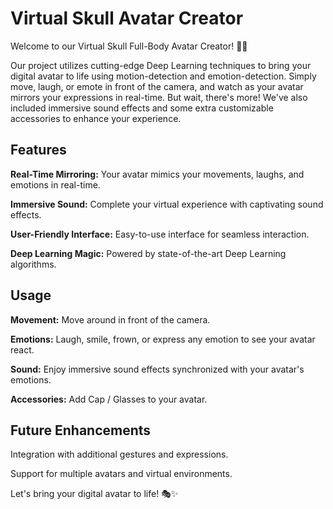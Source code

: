 # Virtual Skull Avatar Creator

Welcome to our Virtual Skull Full-Body Avatar Creator! 🧠💀

Our project utilizes cutting-edge Deep Learning techniques to bring your digital avatar to life using motion-detection and emotion-detection. Simply move, laugh, or emote in front of the camera, and watch as your avatar mirrors your expressions in real-time. But wait, there's more! We've also included immersive sound effects and some extra customizable accessories to enhance your experience.

## Features

**Real-Time Mirroring:** Your avatar mimics your movements, laughs, and emotions in real-time.

**Immersive Sound:** Complete your virtual experience with captivating sound effects.

**User-Friendly Interface:** Easy-to-use interface for seamless interaction.

**Deep Learning Magic:** Powered by state-of-the-art Deep Learning algorithms.

## Usage

**Movement:** Move around in front of the camera.

**Emotions:** Laugh, smile, frown, or express any emotion to see your avatar react.

**Sound:** Enjoy immersive sound effects synchronized with your avatar's emotions.

**Accessories:** Add Cap / Glasses to your avatar.

## Future Enhancements

Integration with additional gestures and expressions.

Support for multiple avatars and virtual environments.

Let's bring your digital avatar to life! 🎭✨
